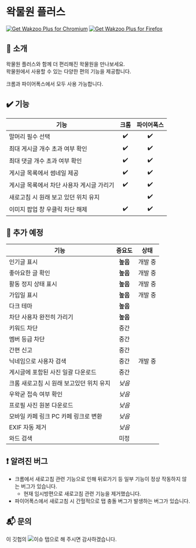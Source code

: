# 왁물원 플러스

<a href="https://chrome.google.com/webstore/detail/%EC%99%81%EB%AC%BC%EC%9B%90-%ED%94%8C%EB%9F%AC%EC%8A%A4/enpjdmldbplkhooccppfofeaohkloigo"><img src="https://user-images.githubusercontent.com/585534/107280622-91a8ea80-6a26-11eb-8d07-77c548b28665.png" alt="Get Wakzoo Plus for Chromium"></a>
<a href="https://addons.mozilla.org/en-US/firefox/addon/wakzoo-plus/"><img src="https://user-images.githubusercontent.com/585534/107280546-7b9b2a00-6a26-11eb-8f9f-f95932f4bfec.png" alt="Get Wakzoo Plus for Firefox"></a>

## :memo: 소개
왁물원 플러스와 함께 더 편리해진 왁물원을 만나보세요.  
왁물원에서 사용할 수 있는 다양한 편의 기능을 제공합니다.

크롬과 파이어폭스에서 모두 사용 가능합니다.

## :heavy_check_mark: 기능
| 기능 | 크롬 | 파이어폭스 |
|--|:--:|:--:|
| 말머리 필수 선택 | :heavy_check_mark: | :heavy_check_mark: |
| 최대 게시글 개수 초과 여부 확인 | :heavy_check_mark: | :heavy_check_mark: |
| 최대 댓글 개수 초과 여부 확인 | :heavy_check_mark: | :heavy_check_mark: |
| 게시글 목록에서 썸네일 제공 | :heavy_check_mark: | :heavy_check_mark: |
| 게시글 목록에서 차단 사용자 게시글 가리기| :heavy_check_mark: | :heavy_check_mark: |
| 새로고침 시 원래 보고 있던 위치 유지 | | :heavy_check_mark: |
| 이미지 팝업 창 우클릭 차단 해제 | :heavy_check_mark: | :heavy_check_mark: |

## :dart: 추가 예정
| 기능 | 중요도 | 상태 |
|--|:--:|:--:|
| 인기글 표시 | **높음** | 개발 중 |
| 좋아요한 글 확인 | **높음** | 개발 중 |
| 활동 정지 상태 표시 | **높음** | 개발 중 |
| 가입일 표시 | **높음** | 개발 중 |
| 다크 테마 | **높음** | |
| 차단 사용자 완전히 가리기 | **높음** | |
| 키워드 차단 | 중간 | |
| 멤버 등급 차단 | 중간 | |
| 간편 신고 | 중간 | |
| 닉네임으로 사용자 검색 | 중간 | 개발 중 |
| 게시글에 포함된 사진 일괄 다운로드 | 중간 | |
| 크롬 새로고침 시 원래 보고있던 위치 유지 | _낮음_ | |
| 우왁굳 접속 여부 확인 | _낮음_ | |
| 프로필 사진 원본 다운로드 | _낮음_ | |
| 모바일 카페 링크 PC 카페 링크로 변환 | _낮음_ | |
| EXIF 자동 제거 | _낮음_ | |
| 와드 검색 | 미정 | |

## :heavy_exclamation_mark: 알려진 버그
* 크롬에서 새로고침 관련 기능으로 인해 뒤로가기 등 일부 기능이 정상 작동하지 않는 버그가 있습니다.
  - 현재 임시방편으로 새로고침 관련 기능을 제거했습니다.
* 파이어폭스에서 새로고침 시 간헐적으로 탭 충돌 버그가 발생하는 버그가 있습니다.

## :mailbox_with_mail: 문의
이 깃헙의 ![이슈 탭](https://github.com/hakujitsu7/wakzoo-plus/issues)으로 해 주시면 감사하겠습니다.
